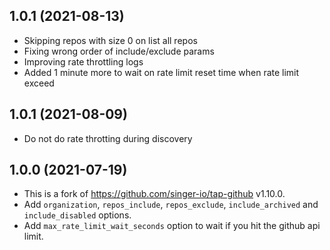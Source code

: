 1.0.1 (2021-08-13)
------------------
- Skipping repos with size 0 on list all repos
- Fixing wrong order of include/exclude params
- Improving rate throttling logs
- Added 1 minute more to wait on rate limit reset time when rate limit exceed 

1.0.1 (2021-08-09)
------------------
- Do not do rate throtting during discovery

1.0.0 (2021-07-19)
------------------

- This is a fork of https://github.com/singer-io/tap-github v1.10.0. 
- Add `organization`, `repos_include`, `repos_exclude`, `include_archived` and `include_disabled` options.
- Add `max_rate_limit_wait_seconds` option to wait if you hit the github api limit.

